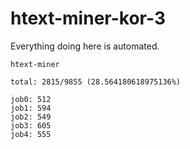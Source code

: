 # htext-miner-kor-3

Everything doing here is automated.

```
htext-miner

total: 2815/9855 (28.564180618975136%)

job0: 512
job1: 594
job2: 549
job3: 605
job4: 555
```